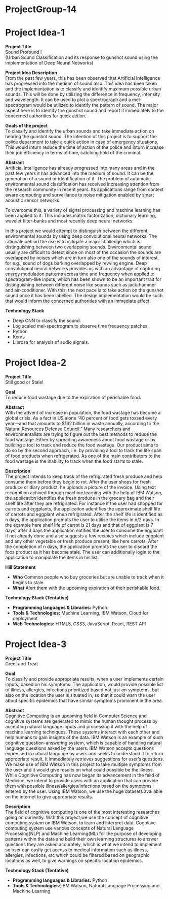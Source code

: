 # ProjectGroup-14

# Project Idea-1

**Project Title**  
Sound Profound !  
(Urban Sound Classification and its response to gunshot sound using the implementation of Deep Neural Networks)

**Project Idea Description**  
From the past few years, this has been observed that Artificial Intelligence has progressed into the medium of sound also. This idea has been taken and the implementation is to classify and identify maximum possible urban sounds. This will be done by utilizing the difference in frequency, intensity and wavelength. It can be used to plot a spectrograph and a mel-spectrogram would be utilized to identify the pattern of sound. The major aspect here is to identify the gunshot sound and report it immediately to the concerned authorities for quick action.

**Goals of the project**  
To classify and identify the urban sounds and take immediate action on hearing the gunshot sound. The intention of this project is to support the police department to take a quick action in case of emergency situations. This would inturn reduce the time of action of the police and inturn increase their job efficiency in terms of time, catching hold of the criminal.

**Abstract**  
Artificial Intelligence has already progressed into many areas and in the past few years it has advanced into the medium of sound. It can be the generation of a sound or identification of it. The problem of automatic environmental sound classification has received increasing attention from the research community in recent years. Its applications range from context aware computing and surveillance to noise mitigation enabled by smart acoustic sensor networks.

To overcome this, a variety of signal processing and machine learning has been applied to it. This includes matrix factorization, dictionary learning, wavelet filter-banks and most recently deep neural networks.

In this project we would attempt to distinguish between the different environmental sounds by using deep convolutional neural networks. The rationale behind the use is to mitigate a major challenge which is distinguishing between two overlapping sounds. Environmental sound usually are difficult to detect since on most of the occasion the sounds are overlapped by noises which are in turn also one of the sounds of interest, for e.g., sound of dogs barking overlapped by revving engine. Deep convolutional neural networks provides us with an advantage of capturing energy modulation patterns across time and frequency when applied to spectrogram-like inputs, which has been shown to be an important trait for distinguishing between different noise like sounds such as jack-hammer and air-conditioner. With this, the next pace is to take action on the gunshot sound once it has been labelled. The design implementation would be such that would inform the concerned authorities with an immediate effect.


**Technology Stack**
* 	Deep CNN to classify the sound.
* 	Log scaled mel-spectrogram to observe time frequency patches.
* 	Python 
* 	Keras
* 	Librosa for analysis of audio signals.




# Project Idea-2

**Project Title** <br />
Still good or Stale! 

 **Goal** <br />
To reduce food wastage due to the expiration of perishable food. 

**Abstract**<br />
With the advent of increase in population, the food wastage has become a global crisis. As a fact in US alone “40 percent of food gets tossed every year—and that amounts to $162 billion in waste annually, according to the Natural Resources Defense Council.” Many researchers and environmentalists are trying to figure out the best methods to reduce the food wastage. Either by spreading awareness about food wastage or by building a tool to track and reduce the food wastage. Our product aims to do so by the second approach, i.e. by providing a tool to track the life span of food products when refrigerated. As one of the main contributors to the food wastage is the inability to track when the food starts to stale. 

**Description**<br />
The project intends to keep track of the refrigirated fresh produce and help consume them before they begin to rot. After the user shops for fresh produce or diary product, he uploads a picture of the invoice. Using text recognition achived through machine learning with the help of IBM Watson, the application identifies the fresh produce in the grocery bag and their shelf life after they are refrigirated. For instance if the user had shopped for carrots and eggplants, the application adentifies the approximate shelf life of carrots and eggplant when refrigirated. After the shelf life is identified as n days, the application prompts the user to utilise the items in n/2 days. In the example here shelf life of carrot is 21 days and that of eggplant is 7 days, after 3 days the application notifies the user to consume the eggplant if not already done and also suggests a few recipies which include eggplant and any other vegetable or fresh produce present, like here carrots. After the completion of n days, the application prompts the user to discard the foos product as it has become stale. The user can additionally login to the application to manipulate the items in his list.

**Hill Statement** 
* **Who** Common people who buy groceries but are unable to track when it begins to stale. <br />
* **What** Alert them with the upcoming expiration of their perishable food.

**Technology Stack (Tentative)**
* **Programming languages & Libraries:** Python. <br />
* **Tools & Technologies:** Machine Learning, IBM Watson, Cloud for deployment <br />
* **Web Technologies:** HTML5, CSS3, JavaScript, React, REST API


# Project Idea-3

**Project Title** <br />
Greet and Treat

**Goal** <br />
To classify and provide appropriate results, when a user implements certain inputs, based on his symptoms. The application, would provide possible list of  illness, allergies, infections prioritized based not just on symptoms, but also on the location the user is situated in, so that it could warn the user about specific epidemics that have similar symptoms prominent in the area.

**Abstract**<br />
Cognitive Computing is an upcoming field in Computer Science and cognitive systems are generated to mimic the human thought process by accepting natural language inputs and processing it with the help of machine learning techniques. These systems interact with each other and help humans to gain insights of the data. IBM Watson is an example of such cognitive question-answering system, which is capable of handling natural language questions asked by the users. IBM Watson accepts questions expressed in natural language by users and seeks to understand it to return appropriate result. It immediately retrieves suggestions for user’s questions. We make use of IBM Watson in this project to take multiple symptoms from the user and it would give results on what could possible be the illness.
While Cognitive Computing has now began its advancement in the feild of Medicine, we intend to provide users with an application that can provide them with possible illness/allergies/infections based on the symptoms entered by the user. Using IBM Watson, we use the huge datasets available on the internet to give appropriate results.

**Description**<br />
The field of cognitive computing is one of the most interesting researches going on currently. With this project,we use the concept of cognitive computing system on IBM Watson, to learn and interpret data. Cognitive computing system use various concepts of Natural Language Processing(NLP) and Machine Learning(ML) for the purpose of developing patterns within the data and build their own learning structures to answer questions they are asked accurately, which is what we intend to implement so user can easily get access to medical information such as illness, allergies, infections, etc which could be filtered based on geographic locations as well, to give warnings on specific location epidemics.

**Technology Stack (Tentative)**
* **Programming languages & Libraries:** Python <br />
* **Tools & Technologies:** IBM Watson, Natural Language Processing and Machine Learning
